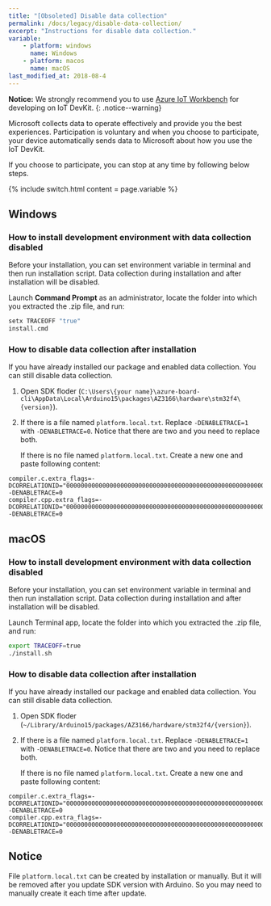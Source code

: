 ```yaml
---
title: "[Obsoleted] Disable data collection"
permalink: /docs/legacy/disable-data-collection/
excerpt: "Instructions for disable data collection."
variable:
    - platform: windows
      name: Windows
    - platform: macos
      name: macOS
last_modified_at: 2018-08-4
---
```


**Notice:** We strongly recommend you to use
[Azure IoT Workbench](https://aka.ms/iot-workbench) for developing on IoT
DevKit. {: .notice--warning}

Microsoft collects data to operate effectively and provide you the best
experiences. Participation is voluntary and when you choose to participate, your
device automatically sends data to Microsoft about how you use the IoT DevKit.

If you choose to participate, you can stop at any time by following below steps.

{% include switch.html content = page.variable %}

## Windows

### How to install development environment with data collection disabled

Before your installation, you can set environment variable in terminal and then
run installation script. Data collection during installation and after
installation will be disabled.

Launch **Command Prompt** as an administrator, locate the folder into which you
extracted the .zip file, and run:

```bash
setx TRACEOFF "true"
install.cmd
```

### How to disable data collection after installation

If you have already installed our package and enabled data collection. You can
still disable data collection.

1. Open SDK floder
   (`C:\Users\{your name}\azure-board-cli\AppData\Local\Arduino15\packages\AZ3166\hardware\stm32f4\{version}`).

2. If there is a file named `platform.local.txt`. Replace `-DENABLETRACE=1` with
   `-DENABLETRACE=0`. Notice that there are two and you need to replace both.

    If there is no file named `platform.local.txt`. Create a new one and paste
    following content:

```
compiler.c.extra_flags=-DCORRELATIONID="0000000000000000000000000000000000000000000000000000000000000000"  -DENABLETRACE=0
compiler.cpp.extra_flags=-DCORRELATIONID="0000000000000000000000000000000000000000000000000000000000000000"  -DENABLETRACE=0
```

## macOS

### How to install development environment with data collection disabled

Before your installation, you can set environment variable in terminal and then
run installation script. Data collection during installation and after
installation will be disabled.

Launch Terminal app, locate the folder into which you extracted the .zip file,
and run:

```bash
export TRACEOFF=true
./install.sh
```

### How to disable data collection after installation

If you have already installed our package and enabled data collection. You can
still disable data collection.

1. Open SDK floder
   (`~/Library/Arduino15/packages/AZ3166/hardware/stm32f4/{version}`).

2. If there is a file named `platform.local.txt`. Replace `-DENABLETRACE=1` with
   `-DENABLETRACE=0`. Notice that there are two and you need to replace both.

    If there is no file named `platform.local.txt`. Create a new one and paste
    following content:

```
compiler.c.extra_flags=-DCORRELATIONID="0000000000000000000000000000000000000000000000000000000000000000"  -DENABLETRACE=0
compiler.cpp.extra_flags=-DCORRELATIONID="0000000000000000000000000000000000000000000000000000000000000000"  -DENABLETRACE=0
```

## Notice

File `platform.local.txt` can be created by installation or manually. But it
will be removed after you update SDK version with Arduino. So you may need to
manually create it each time after update.
